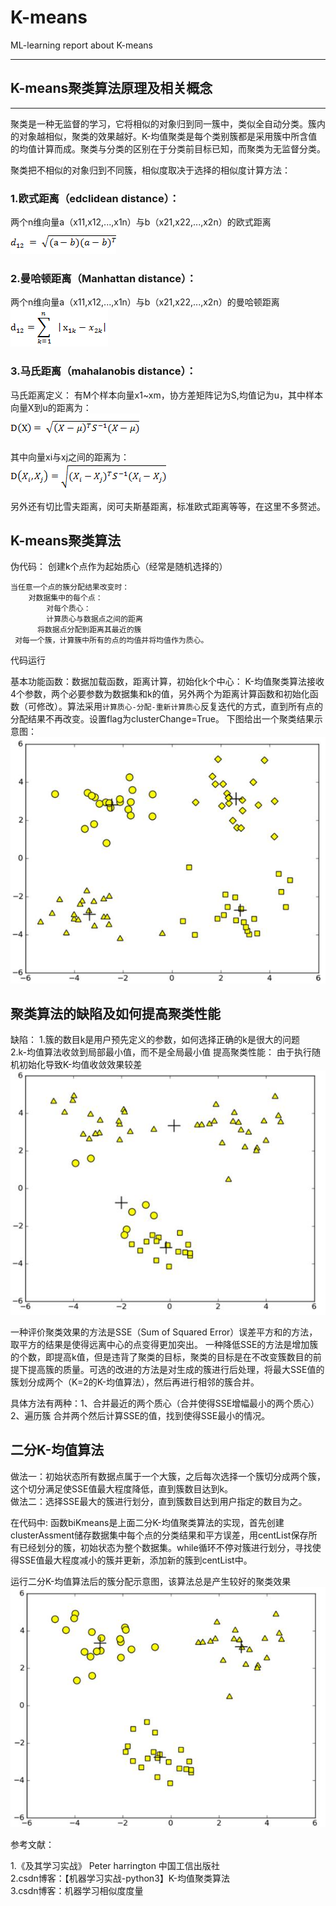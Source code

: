 K-means
===============================
ML-learning report about K-means

****

## K-means聚类算法原理及相关概念
****
聚类是一种无监督的学习，它将相似的对象归到同一簇中，类似全自动分类。簇内的对象越相似，聚类的效果越好。K-均值聚类是每个类别簇都是采用簇中所含值的均值计算而成。聚类与分类的区别在于分类前目标已知，而聚类为无监督分类。 

聚类把不相似的对象归到不同簇，相似度取决于选择的相似度计算方法：

### 1.欧式距离（edclidean distance）：
两个n维向量a（x11,x12,...,x1n）与b（x21,x22,...,x2n）的欧式距离
</br>
![image](https://github.com/fuxiyu399/K-means/blob/master/oushi-d.png)
### 2.曼哈顿距离（Manhattan distance）：
两个n维向量a（x11,x12,...,x1n）与b（x21,x22,...,x2n）的曼哈顿距离
</br>
![image](https://github.com/fuxiyu399/K-means/blob/master/mahadun-d.png)

### 3.马氏距离（mahalanobis distance）：
马氏距离定义：
有M个样本向量x1~xm，协方差矩阵记为S,均值记为u，其中样本向量X到u的距离为：
</br>
![image](https://github.com/fuxiyu399/K-means/blob/master/mashi-d1.png)

其中向量xi与xj之间的距离为：
</br>
![image](https://github.com/fuxiyu399/K-means/blob/master/mashi-d2.png)

另外还有切比雪夫距离，闵可夫斯基距离，标准欧式距离等等，在这里不多赘述。
## K-means聚类算法

伪代码：
创建k个点作为起始质心（经常是随机选择的）

    当任意一个点的簇分配结果改变时：
        对数据集中的每个点：
            对每个质心：
            计算质心与数据点之间的距离
          将数据点分配到距离其最近的簇
     对每一个簇，计算簇中所有的点的均值并将均值作为质心。
代码运行

 基本功能函数：数据加载函数，距离计算，初始化k个中心：
 K-均值聚类算法接收4个参数，两个必要参数为数据集和k的值，另外两个为距离计算函数和初始化函数（可修改）。算法采用`计算质心-分配-重新计算质心`反复迭代的方式，直到所有点的分配结果不再改变。设置flag为clusterChange=True。
 下图给出一个聚类结果示意图：
 </br>
 ![image](https://github.com/fuxiyu399/K-means/blob/master/p1.jpg)
## 聚类算法的缺陷及如何提高聚类性能

 缺陷：
 1.簇的数目k是用户预先定义的参数，如何选择正确的k是很大的问题</br>
 2.k-均值算法收敛到局部最小值，而不是全局最小值
 提高聚类性能：
 由于执行随机初始化导致K-均值收敛效果较差</br>
 ![p2](https://github.com/fuxiyu399/K-means/blob/master/p2.jpg)

一种评价聚类效果的方法是SSE（Sum of Squared Error）误差平方和的方法，取平方的结果是使得远离中心的点变得更加突出。 
一种降低SSE的方法是增加簇的个数，即提高k值，但是违背了聚类的目标，聚类的目标是在不改变簇数目的前提下提高簇的质量。可选的改进的方法是对生成的簇进行后处理，将最大SSE值的簇划分成两个（K=2的K-均值算法），然后再进行相邻的簇合并。

具体方法有两种：1、合并最近的两个质心（合并使得SSE增幅最小的两个质心）2、遍历簇 合并两个然后计算SSE的值，找到使得SSE最小的情况。
## 二分K-均值算法
做法一：初始状态所有数据点属于一个大簇，之后每次选择一个簇切分成两个簇，这个切分满足使SSE值最大程度降低，直到簇数目达到k。</br>
做法二：选择SSE最大的簇进行划分，直到簇数目达到用户指定的数目为之。

在代码中:
函数biKmeans是上面二分K-均值聚类算法的实现，首先创建clusterAssment储存数据集中每个点的分类结果和平方误差，用centList保存所有已经划分的簇，初始状态为整个数据集。while循环不停对簇进行划分，寻找使得SSE值最大程度减小的簇并更新，添加新的簇到centList中。

运行二分K-均值算法后的簇分配示意图，该算法总是产生较好的聚类效果</br>
![image](https://github.com/fuxiyu399/K-means/blob/master/p3.jpg)

参考文献：

1.《及其学习实战》 Peter harrington 中国工信出版社</br>
2.csdn博客：【机器学习实战-python3】K-均值聚类算法</br>
3.csdn博客：机器学习相似度度量

